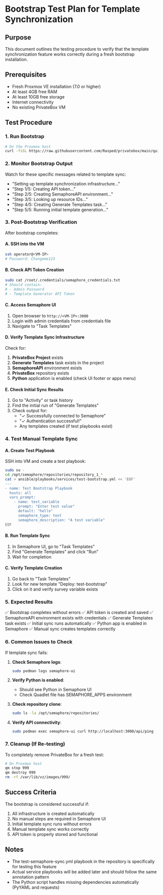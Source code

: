 # Bootstrap Test Plan for Template Synchronization

## Purpose

This document outlines the testing procedure to verify that the template synchronization feature works correctly during a fresh bootstrap installation.

## Prerequisites

- Fresh Proxmox VE installation (7.0 or higher)
- At least 4GB free RAM
- At least 10GB free storage
- Internet connectivity
- No existing PrivateBox VM

## Test Procedure

### 1. Run Bootstrap

```bash
# On the Proxmox host
curl -fsSL https://raw.githubusercontent.com/Rasped/privatebox/main/quickstart.sh | sudo bash
```

### 2. Monitor Bootstrap Output

Watch for these specific messages related to template sync:
- "Setting up template synchronization infrastructure..."
- "Step 1/5: Creating API token..."
- "Step 2/5: Creating SemaphoreAPI environment..."
- "Step 3/5: Looking up resource IDs..."
- "Step 4/5: Creating Generate Templates task..."
- "Step 5/5: Running initial template generation..."

### 3. Post-Bootstrap Verification

After bootstrap completes:

#### A. SSH into the VM
```bash
ssh operator@<VM-IP>
# Password: Changeme123
```

#### B. Check API Token Creation
```bash
sudo cat /root/.credentials/semaphore_credentials.txt
# Should contain:
# - Admin Password
# - Template Generator API Token
```

#### C. Access Semaphore UI
1. Open browser to `http://<VM-IP>:3000`
2. Login with admin credentials from credentials file
3. Navigate to "Task Templates"

#### D. Verify Template Sync Infrastructure
Check for:
1. **PrivateBox Project** exists
2. **Generate Templates** task exists in the project
3. **SemaphoreAPI** environment exists
4. **PrivateBox** repository exists
5. **Python** application is enabled (check UI footer or apps menu)

#### E. Check Initial Sync Results
1. Go to "Activity" or task history
2. Find the initial run of "Generate Templates"
3. Check output for:
   - "✓ Successfully connected to Semaphore"
   - "✓ Authentication successful!"
   - Any templates created (if test playbooks exist)

### 4. Test Manual Template Sync

#### A. Create Test Playbook
SSH into VM and create a test playbook:
```bash
sudo su -
cd /opt/semaphore/repositories/repository_1_*
cat > ansible/playbooks/services/test-bootstrap.yml << 'EOF'
---
- name: Test Bootstrap Playbook
  hosts: all
  vars_prompt:
    - name: test_variable
      prompt: "Enter test value"
      default: "hello"
      semaphore_type: text
      semaphore_description: "A test variable"
EOF
```

#### B. Run Template Sync
1. In Semaphore UI, go to "Task Templates"
2. Find "Generate Templates" and click "Run"
3. Wait for completion

#### C. Verify Template Creation
1. Go back to "Task Templates"
2. Look for new template "Deploy: test-bootstrap"
3. Click on it and verify survey variable exists

### 5. Expected Results

✅ Bootstrap completes without errors
✅ API token is created and saved
✅ SemaphoreAPI environment exists with credentials
✅ Generate Templates task exists
✅ Initial sync runs automatically
✅ Python app is enabled in Semaphore
✅ Manual sync creates templates correctly

### 6. Common Issues to Check

If template sync fails:
1. **Check Semaphore logs**: 
   ```bash
   sudo podman logs semaphore-ui
   ```

2. **Verify Python is enabled**:
   - Should see Python in Semaphore UI
   - Check Quadlet file has SEMAPHORE_APPS environment

3. **Check repository clone**:
   ```bash
   sudo ls -la /opt/semaphore/repositories/
   ```

4. **Verify API connectivity**:
   ```bash
   sudo podman exec semaphore-ui curl http://localhost:3000/api/ping
   ```

### 7. Cleanup (If Re-testing)

To completely remove PrivateBox for a fresh test:
```bash
# On Proxmox host
qm stop 999
qm destroy 999
rm -rf /var/lib/vz/images/999/
```

## Success Criteria

The bootstrap is considered successful if:
1. All infrastructure is created automatically
2. No manual steps are required in Semaphore UI
3. Initial template sync runs without errors
4. Manual template sync works correctly
5. API token is properly stored and functional

## Notes

- The test-semaphore-sync.yml playbook in the repository is specifically for testing this feature
- Actual service playbooks will be added later and should follow the same annotation pattern
- The Python script handles missing dependencies automatically (PyYAML and requests)